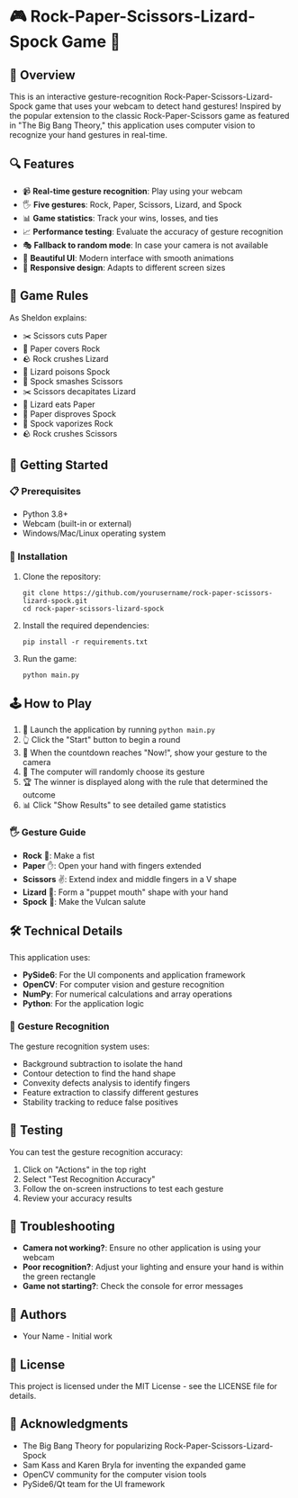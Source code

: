 # 🎮 Rock-Paper-Scissors-Lizard-Spock Game 🎲

## 📖 Overview

This is an interactive gesture-recognition Rock-Paper-Scissors-Lizard-Spock game that uses your webcam to detect hand gestures! Inspired by the popular extension to the classic Rock-Paper-Scissors game as featured in "The Big Bang Theory," this application uses computer vision to recognize your hand gestures in real-time.

## 🔍 Features

- 📹 **Real-time gesture recognition**: Play using your webcam
- 🖐️ **Five gestures**: Rock, Paper, Scissors, Lizard, and Spock
- 📊 **Game statistics**: Track your wins, losses, and ties
- 📈 **Performance testing**: Evaluate the accuracy of gesture recognition
- 🎭 **Fallback to random mode**: In case your camera is not available
- 🌈 **Beautiful UI**: Modern interface with smooth animations
- 📱 **Responsive design**: Adapts to different screen sizes

## 🎯 Game Rules

As Sheldon explains:

- ✂️ Scissors cuts Paper
- 📄 Paper covers Rock
- 🪨 Rock crushes Lizard
- 🦎 Lizard poisons Spock
- 🖖 Spock smashes Scissors
- ✂️ Scissors decapitates Lizard
- 🦎 Lizard eats Paper
- 📄 Paper disproves Spock
- 🖖 Spock vaporizes Rock
- 🪨 Rock crushes Scissors

## 🚀 Getting Started

### 📋 Prerequisites

- Python 3.8+
- Webcam (built-in or external)
- Windows/Mac/Linux operating system

### 🔧 Installation

1. Clone the repository:
   ```
   git clone https://github.com/yourusername/rock-paper-scissors-lizard-spock.git
   cd rock-paper-scissors-lizard-spock
   ```

2. Install the required dependencies:
   ```
   pip install -r requirements.txt
   ```

3. Run the game:
   ```
   python main.py
   ```

## 🕹️ How to Play

1. 🚀 Launch the application by running `python main.py`
2. 👆 Click the "Start" button to begin a round
3. 🤚 When the countdown reaches "Now!", show your gesture to the camera
4. 🔄 The computer will randomly choose its gesture
5. 🏆 The winner is displayed along with the rule that determined the outcome
6. 📊 Click "Show Results" to see detailed game statistics

### 🖐️ Gesture Guide

- **Rock** 👊: Make a fist
- **Paper** ✋: Open your hand with fingers extended
- **Scissors** ✌️: Extend index and middle fingers in a V shape
- **Lizard** 🤏: Form a "puppet mouth" shape with your hand
- **Spock** 🖖: Make the Vulcan salute

## 🛠️ Technical Details

This application uses:

- **PySide6**: For the UI components and application framework
- **OpenCV**: For computer vision and gesture recognition
- **NumPy**: For numerical calculations and array operations
- **Python**: For the application logic

### 🧠 Gesture Recognition

The gesture recognition system uses:

- Background subtraction to isolate the hand
- Contour detection to find the hand shape
- Convexity defects analysis to identify fingers
- Feature extraction to classify different gestures
- Stability tracking to reduce false positives

## 🧪 Testing

You can test the gesture recognition accuracy:

1. Click on "Actions" in the top right
2. Select "Test Recognition Accuracy"
3. Follow the on-screen instructions to test each gesture
4. Review your accuracy results

## 📝 Troubleshooting

- **Camera not working?**: Ensure no other application is using your webcam
- **Poor recognition?**: Adjust your lighting and ensure your hand is within the green rectangle
- **Game not starting?**: Check the console for error messages

## 👤 Authors

- Your Name - Initial work

## 📜 License

This project is licensed under the MIT License - see the LICENSE file for details.


## 🙏 Acknowledgments

- The Big Bang Theory for popularizing Rock-Paper-Scissors-Lizard-Spock
- Sam Kass and Karen Bryla for inventing the expanded game
- OpenCV community for the computer vision tools
- PySide6/Qt team for the UI framework 
